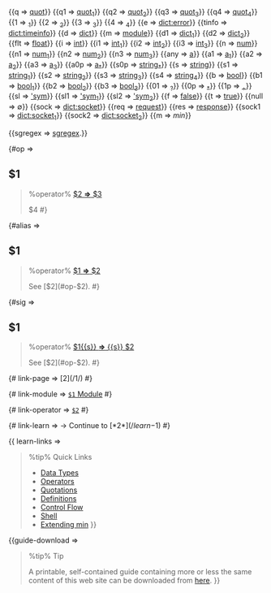 {{q => [quot](class:kwd)}}
{{q1 => [quot<sub>1</sub>](class:kwd)}}
{{q2 => [quot<sub>2</sub>](class:kwd)}}
{{q3 => [quot<sub>3</sub>](class:kwd)}}
{{q4 => [quot<sub>4</sub>](class:kwd)}}
{{1 => [<sub>1</sub>](class:kwd)}}
{{2 => [<sub>2</sub>](class:kwd)}}
{{3 => [<sub>3</sub>](class:kwd)}}
{{4 => [<sub>4</sub>](class:kwd)}}
{{e => [dict:error](class:kwd)}}
{{tinfo => [dict:timeinfo](class:kwd)}}
{{d => [dict](class:kwd)}}
{{m => [module](class:kwd)}}
{{d1 => [dict<sub>1</sub>](class:kwd)}}
{{d2 => [dict<sub>2</sub>](class:kwd)}}
{{flt => [float](class:kwd)}}
{{i => [int](class:kwd)}}
{{i1 => [int<sub>1</sub>](class:kwd)}}
{{i2 => [int<sub>2</sub>](class:kwd)}}
{{i3 => [int<sub>3</sub>](class:kwd)}}
{{n => [num](class:kwd)}}
{{n1 => [num<sub>1</sub>](class:kwd)}}
{{n2 => [num<sub>2</sub>](class:kwd)}}
{{n3 => [num<sub>3</sub>](class:kwd)}}
{{any => [a](class:kwd)}}
{{a1 => [a<sub>1</sub>](class:kwd)}}
{{a2 => [a<sub>2</sub>](class:kwd)}}
{{a3 => [a<sub>3</sub>](class:kwd)}}
{{a0p => [a<sub>\*</sub>](class:kwd)}}
{{s0p => [string<sub>\*</sub>](class:kwd)}}
{{s => [string](class:kwd)}}
{{s1 => [string<sub>1</sub>](class:kwd)}}
{{s2 => [string<sub>2</sub>](class:kwd)}}
{{s3 => [string<sub>3</sub>](class:kwd)}}
{{s4 => [string<sub>4</sub>](class:kwd)}}
{{b => [bool](class:kwd)}}
{{b1 => [bool<sub>1</sub>](class:kwd)}}
{{b2 => [bool<sub>2</sub>](class:kwd)}}
{{b3 => [bool<sub>3</sub>](class:kwd)}}
{{01 => [<sub>?</sub>](class:kwd)}}
{{0p => [<sub>\*</sub>](class:kwd)}}
{{1p => [<sub>\+</sub>](class:kwd)}}
{{sl => [&apos;sym](class:kwd)}}
{{sl1 => [&apos;sym<sub>1</sub>](class:kwd)}}
{{sl2 => [&apos;sym<sub>2</sub>](class:kwd)}}
{{f => [false](class:kwd)}} 
{{t => [true](class:kwd)}}
{{null => &#x2205;}}
{{sock => [dict:socket](class:kwd)}}
{{req => [request](class:kwd)}}
{{res => [response](class:kwd)}}
{{sock1 => [dict:socket<sub>1</sub>](class:kwd)}}
{{sock2 => [dict:socket<sub>2</sub>](class:kwd)}}
{{m => _min_}}

{{sgregex => [sgregex](https://github.com/snake5/sgregex).}}

{#op => 
<a id="op-$1"></a>
## $1 

> %operator%
> [ $2 **&rArr;** $3](class:kwd)
> 
> $4
 #}

{#alias => 
## $1 

> %operator%
> [ $1 **&rArr;** $2](class:kwd)
> 
> See [$2](#op-$2).
 #}

{#sig => 
## $1 [](class:sigil)

> %operator%
> [ $1{{s}} **&rArr;** {{s}} $2](class:kwd)
> 
> See [$2](#op-$2).
 #}

{# link-page => [$2](/$1/) #}

{# link-module => [`$1` Module](/reference-$1/) #}

{# link-operator => [`$2`](/reference-$1#op-$2) #}

{# link-learn => &rarr; Continue to [*$2*](/learn-$1) #}

{{ learn-links =>
> %tip%
> Quick Links
> 
> * [Data Types](/learn-data-types)
> * [Operators](/learn-operators)
> * [Quotations](/learn-quotations)
> * [Definitions](/learn-definitions)
> * [Control Flow](/learn-control-flow)
> * [Shell](/learn-shell)
> * [Extending min](/learn-extending)
}}

{{guide-download => 
> %tip%
> Tip
> 
> A printable, self-contained guide containing more or less the same content of this web site can be downloaded from [here](https://h3rald.com/min/Min_DeveloperGuide.htm). }}

